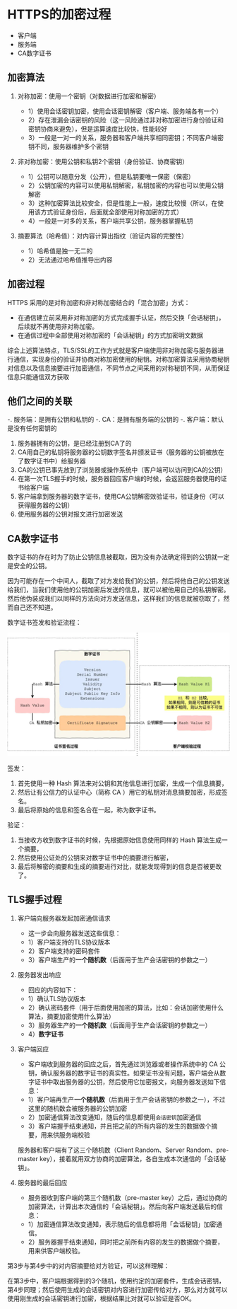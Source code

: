 # HTTPS的加密过程

- 客户端
- 服务端
- CA数字证书

## 加密算法

1. 对称加密：使用一个密钥（对数据进行加密和解密）

    - 1）使用会话密钥加密，使用会话密钥解密（客户端、服务端各有一个）
    - 2）存在泄漏会话密钥的风险（这一风险通过非对称加密进行身份验证和密钥协商来避免），但是运算速度比较快，性能较好
    - 3）一般是一对一的关系，服务器和客户端共享相同密钥；不同客户端密钥不同，服务器维护多个密钥

2. 非对称加密：使用公钥和私钥2个密钥（身份验证、协商密钥）

    - 1）公钥可以随意分发（公开），但是私钥要唯一保密（保密）
    - 2）公钥加密的内容可以使用私钥解密，私钥加密的内容也可以使用公钥解密
    - 3）这种加密算法比较安全，但是性能上一般，速度比较慢（所以，在使用该方式验证身份后，后面就全部使用对称加密的方式）
    - 4）一般是一对多的关系，客户端共享公钥，服务器掌握私钥

3. 摘要算法（哈希值）：对内容计算出指纹（验证内容的完整性）

    - 1）哈希值是独一无二的
    - 2）无法通过哈希值推导出内容

## 加密过程

HTTPS 采用的是对称加密和非对称加密结合的「混合加密」方式：

- 在通信建立前采用非对称加密的方式完成握手认证，然后交换「会话秘钥」，后续就不再使用非对称加密。
- 在通信过程中全部使用对称加密的「会话秘钥」的方式加密明文数据

综合上述算法特点，TLS/SSL的工作方式就是客户端使用非对称加密与服务器进行通信，实现身份的验证并协商对称加密使用的秘钥。对称加密算法采用协商秘钥对信息以及信息摘要进行加密通信，不同节点之间采用的对称秘钥不同，从而保证信息只能通信双方获取

## 他们之间的关联

-. 服务端：是拥有公钥和私钥的
-. CA：是拥有服务端的公钥的
-. 客户端：默认是没有任何密钥的

1. 服务器拥有的公钥，是已经注册到CA了的
2. CA用自己的私钥将服务器的公钥数字签名并颁发证书（服务器的公钥被放在了数字证书中）给服务器
3. CA的公钥已事先放到了浏览器或操作系统中（客户端可以访问到CA的公钥）
4. 在第一次TLS握手的时候，服务器回应客户端的时候，会返回服务器使用的证书给客户端
5. 客户端拿到服务器的数字证书，使用CA公钥解密效验证书，验证身份（可以获得服务器的公钥）
6. 使用服务器的公钥对报文进行加密发送

## CA数字证书

数字证书的存在时为了防止公钥信息被截取，因为没有办法确定得到的公钥就一定是安全的公钥。

因为可能存在一个中间人，截取了对方发给我们的公钥，然后将他自己的公钥发送给我们，当我们使用他的公钥加密后发送的信息，就可以被他用自己的私钥解密。然后他伪装成我们以同样的方法向对方发送信息，这样我们的信息就被窃取了，然而自己还不知道。

数字证书签发和验证流程：

![ca-certificate](/static/images/ca-certificate.webp)

签发：

1. 首先使用一种 Hash 算法来对公钥和其他信息进行加密，生成一个信息摘要，
2. 然后让有公信力的认证中心（简称 CA ）用它的私钥对消息摘要加密，形成签名。
3. 最后将原始的信息和签名合在一起，称为数字证书。

验证：

1. 当接收方收到数字证书的时候，先根据原始信息使用同样的 Hash 算法生成一个摘要，
2. 然后使用公证处的公钥来对数字证书中的摘要进行解密，
3. 最后将解密的摘要和生成的摘要进行对比，就能发现得到的信息是否被更改了。

## TLS握手过程

1. 客户端向服务器发起加密通信请求

    - 这一步会向服务器发送这些信息：
    - 1）客户端支持的TLS协议版本
    - 2）客户端支持的密码套件
    - 3）客户端生产的**一个随机数**（后面用于生产会话密钥的参数之一）

2. 服务器发出响应

    - 回应的内容如下：
    - 1）确认TLS协议版本
    - 2）确认密码套件（用于后面使用加密的算法，比如：会话加密使用什么算法，摘要加密使用什么算法）
    - 3）服务器生产的**一个随机数**（后面用于生产会话密钥的参数之一）
    - 4）**数字证书**

3. 客户端回应

    - 客户端收到服务器的回应之后，首先通过浏览器或者操作系统中的 CA 公钥，确认服务器的数字证书的真实性。如果证书没有问题，客户端会从数字证书中取出服务器的公钥，然后使用它加密报文，向服务器发送如下信息：
    - 1）客户端再生产**一个随机数**（后面用于生产会话密钥的参数之一），不过这里的随机数会被服务器的公钥加密
    - 2）加密通信算法改变通知，随后的信息都使用`会话密钥`加密通信
    - 3）客户端握手结束通知，并且把之前的所有内容的发生的数据做个摘要，用来供服务端校验

    服务器和客户端有了这三个随机数（Client Random、Server Random、pre-master key），接着就用双方协商的加密算法，各自生成本次通信的「会话秘钥」。

4. 服务器的最后回应

    - 服务器收到客户端的第三个随机数（pre-master key）之后，通过协商的加密算法，计算出本次通信的「会话秘钥」。然后向客户端发送最后的信息：
    - 1）加密通信算法改变通知，表示随后的信息都将用「会话秘钥」加密通信。
    - 2）服务器握手结束通知，同时把之前所有内容的发生的数据做个摘要，用来供客户端校验。

第3步与第4步中的对内容摘要给对方验证，可以这样理解：

在第3步中，客户端根据得到的3个随机，使用约定的加密套件，生成会话密钥，第4步同理；然后使用生成的会话密钥对内容进行加密传给对方，那么对方就可以使用刚生成的会话密钥进行加密，根据结果比对就可以验证是否OK。

